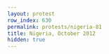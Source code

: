 ```yaml
---
layout: protest
row_index: 630
permalink: protests/nigeria-81
title: Nigeria, October 2012
hidden: true
---
```

